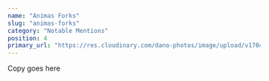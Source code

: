 ```yaml
---
name: "Animas Forks"
slug: "animas-forks"
category: "Notable Mentions"
position: 4
primary_url: "https://res.cloudinary.com/dano-photos/image/upload/v1704653900/Nuptials/animas-forks.jpg"
---
```


Copy goes here
